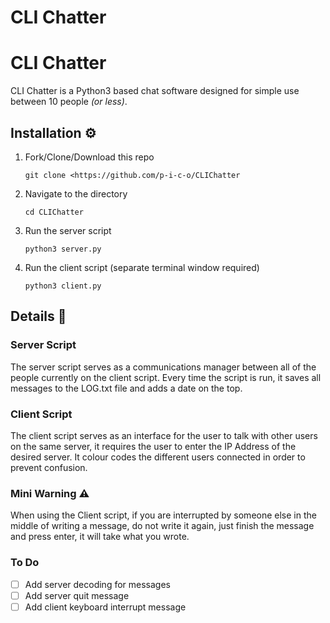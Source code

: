 # CLI Chatter

# CLI Chatter

CLI Chatter is a Python3 based chat software designed for simple use between 10 people *(or less)*.

## Installation ⚙️

1. Fork/Clone/Download this repo
    
    `git clone <https://github.com/p-i-c-o/CLIChatter`
    
2. Navigate to the directory
    
    `cd CLIChatter`
    
3. Run the server script
    
    `python3 server.py`
    
4. Run the client script (separate terminal window required)
    
    `python3 client.py`
    

## Details 🔎

### Server Script

The server script serves as a communications manager between all of the people currently on the client script. Every time the script is run, it saves all messages to the LOG.txt file and adds a date on the top.

### Client Script

The client script serves as an interface for the user to talk with other users on the same server, it requires the user to enter the IP Address of the desired server. It colour codes the different users connected in order to prevent confusion.

### Mini Warning ⚠️

When using the Client script, if you are interrupted by someone else in the middle of writing a message, do not write it again, just finish the message and press enter, it will take what you wrote.

### To Do

- [ ]  Add server decoding for messages
- [ ]  Add server quit message
- [ ]  Add client keyboard interrupt message
